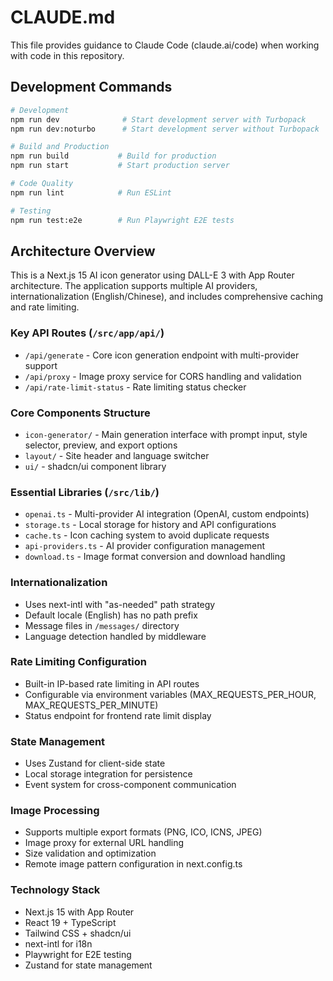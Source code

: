 # CLAUDE.md

This file provides guidance to Claude Code (claude.ai/code) when working with code in this repository.

## Development Commands

```bash
# Development
npm run dev              # Start development server with Turbopack
npm run dev:noturbo      # Start development server without Turbopack

# Build and Production
npm run build           # Build for production
npm run start           # Start production server

# Code Quality
npm run lint            # Run ESLint

# Testing
npm run test:e2e        # Run Playwright E2E tests
```

## Architecture Overview

This is a Next.js 15 AI icon generator using DALL-E 3 with App Router architecture. The application supports multiple AI providers, internationalization (English/Chinese), and includes comprehensive caching and rate limiting.

### Key API Routes (`/src/app/api/`)
- `/api/generate` - Core icon generation endpoint with multi-provider support
- `/api/proxy` - Image proxy service for CORS handling and validation
- `/api/rate-limit-status` - Rate limiting status checker

### Core Components Structure
- `icon-generator/` - Main generation interface with prompt input, style selector, preview, and export options
- `layout/` - Site header and language switcher
- `ui/` - shadcn/ui component library

### Essential Libraries (`/src/lib/`)
- `openai.ts` - Multi-provider AI integration (OpenAI, custom endpoints)
- `storage.ts` - Local storage for history and API configurations
- `cache.ts` - Icon caching system to avoid duplicate requests
- `api-providers.ts` - AI provider configuration management
- `download.ts` - Image format conversion and download handling

### Internationalization
- Uses next-intl with "as-needed" path strategy
- Default locale (English) has no path prefix
- Message files in `/messages/` directory
- Language detection handled by middleware

### Rate Limiting Configuration
- Built-in IP-based rate limiting in API routes
- Configurable via environment variables (MAX_REQUESTS_PER_HOUR, MAX_REQUESTS_PER_MINUTE)
- Status endpoint for frontend rate limit display

### State Management
- Uses Zustand for client-side state
- Local storage integration for persistence
- Event system for cross-component communication

### Image Processing
- Supports multiple export formats (PNG, ICO, ICNS, JPEG)
- Image proxy for external URL handling
- Size validation and optimization
- Remote image pattern configuration in next.config.ts

### Technology Stack
- Next.js 15 with App Router
- React 19 + TypeScript
- Tailwind CSS + shadcn/ui
- next-intl for i18n
- Playwright for E2E testing
- Zustand for state management
